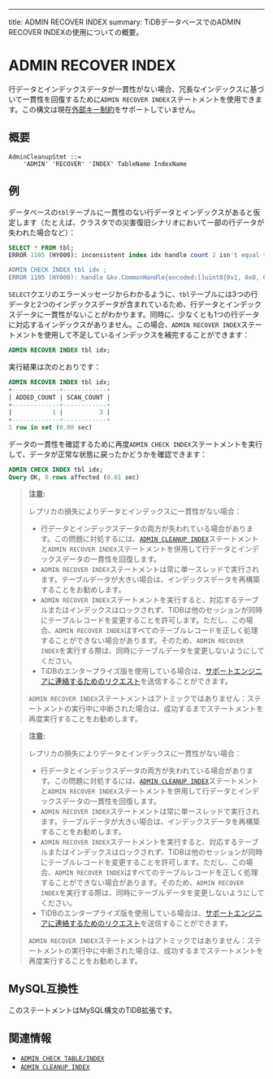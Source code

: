 ---
title: ADMIN RECOVER INDEX
summary: TiDBデータベースでのADMIN RECOVER INDEXの使用についての概要。

# ADMIN RECOVER INDEX

行データとインデックスデータが一貫性がない場合、冗長なインデックスに基づいて一貫性を回復するために`ADMIN RECOVER INDEX`ステートメントを使用できます。この構文は現在[外部キー制約](/foreign-key.md)をサポートしていません。

## 概要

```ebnf+diagram
AdminCleanupStmt ::=
    'ADMIN' 'RECOVER' 'INDEX' TableName IndexName
```

## 例

データベースの`tbl`テーブルに一貫性のない行データとインデックスがあると仮定します（たとえば、クラスタでの災害復旧シナリオにおいて一部の行データが失われた場合など）：

```sql
SELECT * FROM tbl;
ERROR 1105 (HY000): inconsistent index idx handle count 2 isn't equal to value count 3

ADMIN CHECK INDEX tbl idx ;
ERROR 1105 (HY000): handle &kv.CommonHandle{encoded:[]uint8{0x1, 0x0, 0x0, 0x0, 0x0, 0x0, 0x0, 0x0, 0x0, 0xf8}, colEndOffsets:[]uint16{0xa}}, index:types.Datum{k:0x5, decimal:0x0, length:0x0, i:0, collation:"utf8mb4_bin", b:[]uint8{0x0}, x:interface {}(nil)} != record:<nil>
```

`SELECT`クエリのエラーメッセージからわかるように、`tbl`テーブルには3つの行データと2つのインデックスデータが含まれているため、行データとインデックスデータに一貫性がないことがわかります。同時に、少なくとも1つの行データに対応するインデックスがありません。この場合、`ADMIN RECOVER INDEX`ステートメントを使用して不足しているインデックスを補完することができます：

```sql
ADMIN RECOVER INDEX tbl idx;
```

実行結果は次のとおりです：

```sql
ADMIN RECOVER INDEX tbl idx;
+-------------+------------+
| ADDED_COUNT | SCAN_COUNT |
+-------------+------------+
|           1 |          3 |
+-------------+------------+
1 row in set (0.00 sec)
```

データの一貫性を確認するために再度`ADMIN CHECK INDEX`ステートメントを実行して、データが正常な状態に戻ったかどうかを確認できます：

```sql
ADMIN CHECK INDEX tbl idx;
Query OK, 0 rows affected (0.01 sec)
```

<CustomContent platform="tidb">

> **注意:**
>
> レプリカの損失によりデータとインデックスに一貫性がない場合：
>
> - 行データとインデックスデータの両方が失われている場合があります。この問題に対処するには、[`ADMIN CLEANUP INDEX`](/sql-statements/sql-statement-admin-cleanup.md)ステートメントと`ADMIN RECOVER INDEX`ステートメントを併用して行データとインデックスデータの一貫性を回復します。
> - `ADMIN RECOVER INDEX`ステートメントは常に単一スレッドで実行されます。テーブルデータが大きい場合は、インデックスデータを再構築することをお勧めします。
> - `ADMIN RECOVER INDEX`ステートメントを実行すると、対応するテーブルまたはインデックスはロックされず、TiDBは他のセッションが同時にテーブルレコードを変更することを許可します。ただし、この場合、`ADMIN RECOVER INDEX`はすべてのテーブルレコードを正しく処理することができない場合があります。そのため、`ADMIN RECOVER INDEX`を実行する際は、同時にテーブルデータを変更しないようにしてください。
> - TiDBのエンタープライズ版を使用している場合は、[サポートエンジニアに連絡するためのリクエスト](/support.md)を送信することができます。
>
> `ADMIN RECOVER INDEX`ステートメントはアトミックではありません：ステートメントの実行中に中断された場合は、成功するまでステートメントを再度実行することをお勧めします。

</CustomContent>

<CustomContent platform="tidb-cloud">

> **注意:**
>
> レプリカの損失によりデータとインデックスに一貫性がない場合：
>
> - 行データとインデックスデータの両方が失われている場合があります。この問題に対処するには、[`ADMIN CLEANUP INDEX`](/sql-statements/sql-statement-admin-cleanup.md)ステートメントと`ADMIN RECOVER INDEX`ステートメントを併用して行データとインデックスデータの一貫性を回復します。
> - `ADMIN RECOVER INDEX`ステートメントは常に単一スレッドで実行されます。テーブルデータが大きい場合は、インデックスデータを再構築することをお勧めします。
> - `ADMIN RECOVER INDEX`ステートメントを実行すると、対応するテーブルまたはインデックスはロックされず、TiDBは他のセッションが同時にテーブルレコードを変更することを許可します。ただし、この場合、`ADMIN RECOVER INDEX`はすべてのテーブルレコードを正しく処理することができない場合があります。そのため、`ADMIN RECOVER INDEX`を実行する際は、同時にテーブルデータを変更しないようにしてください。
> - TiDBのエンタープライズ版を使用している場合は、[サポートエンジニアに連絡するためのリクエスト](https://support.pingcap.com/hc/en-us)を送信することができます。
>
> `ADMIN RECOVER INDEX`ステートメントはアトミックではありません：ステートメントの実行中に中断された場合は、成功するまでステートメントを再度実行することをお勧めします。

</CustomContent>

## MySQL互換性

このステートメントはMySQL構文のTiDB拡張です。

## 関連情報

* [`ADMIN CHECK TABLE/INDEX`](/sql-statements/sql-statement-admin-check-table-index.md)
* [`ADMIN CLEANUP INDEX`](/sql-statements/sql-statement-admin-cleanup.md)